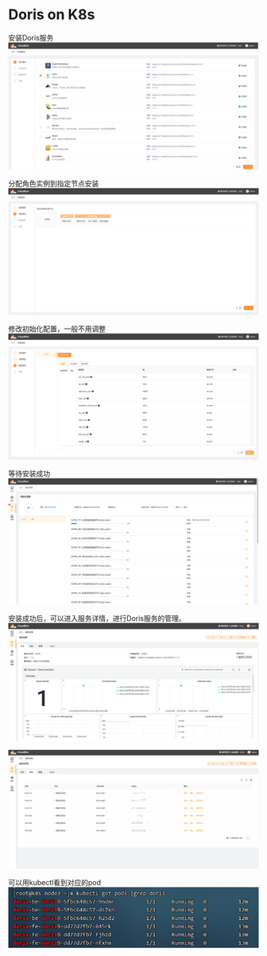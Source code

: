 # Doris on  K8s
安装Doris服务
![图片.png](../images/doris-1.png)

分配角色实例到指定节点安装
![图片.png](../images/doris-2.png)

修改初始化配置，一般不用调整
![图片.png](../images/doris-3.png)

等待安装成功
![图片.png](../images/doris-4.png)

安装成功后，可以进入服务详情，进行Doris服务的管理。
![图片.png](../images/doris-5.png)


![图片.png](../images/doris-7.png)

可以用kubectl看到对应的pod
![图片.png](../images/doris-6.png)